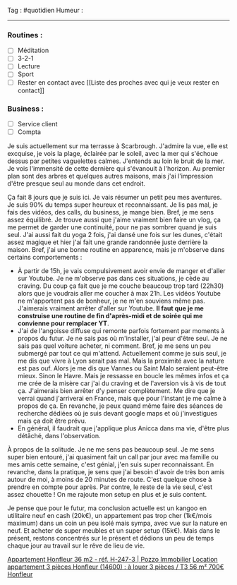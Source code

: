 Tag : #quotidien 
Humeur : 
***

### Routines : 
- [ ] Méditation
- [ ] 3-2-1
- [ ] Lecture
- [ ] Sport
- [ ] Rester en contact avec [[Liste des proches avec qui je veux rester en contact]]

### Business : 
- [ ] Service client 
- [ ] Compta 

Je suis actuellement sur ma terrasse à Scarbrough. J'admire la vue, elle est excquise, je vois la plage, éclairée par le soleil, avec la mer qui s'échoue dessus par petites vaguelettes calmes. J'entends au loin le bruit de la mer. Je vois l'immensité de cette dernière qui s'évanouit à l'horizon. 
Au premier plan sont des arbres et quelques autres maisons, mais j'ai l'impression d'être presque seul au monde dans cet endroit. 

Ça fait 8 jours que je suis ici. Je vais résumer un petit peu mes aventures. 
Je suis 90% du temps super heureux et reconnaissant. Je lis pas mal, je fais des vidéos, des calls, du business, je mange bien. Bref, je me sens assez équilibré. Je trouve aussi que j'aime vraiment bien faire un vlog, ça me permet de garder une continuité, pour ne pas sombrer quand je suis seul. 
J'ai aussi fait du yoga 2 fois, j'ai dansé une fois sur les dunes, c'était assez magique et hier j'ai fait une grande randonnée juste derrière la maison. 
Bref, j'ai une bonne routine en apparence, mais je m'observe dans certains comportements : 
- À partir de 15h, je vais compulsivement avoir envie de manger et d'aller sur Youtube. Je ne m'observe pas dans ces situations, je cède au craving. Du coup ça fait que je me couche beaucoup trop tard (22h30) alors que je voudrais aller me coucher à max 21h. Les vidéos Youtube ne m'apportent pas de bonheur, je ne m'en souviens même pas. J'aimerais vraiment arrêter d'aller sur Youtube. **Il faut que je me construise une routine de fin d'après-midi et de soirée qui me convienne pour remplacer YT**.
- J'ai de l'angoisse diffuse qui remonte parfois fortement par moments à propos du futur. Je ne sais pas où m'installer, j'ai peur d'être seul. Je ne sais pas quel voiture acheter, ni comment. Bref, je me sens un peu submergé par tout ce qui m'attend. Actuellement comme je suis seul, je me dis que vivre à Lyon serait pas mal. Mais la proximité avec la nature est pas ouf. Alors je me dis que Vannes ou Saint Malo seraient peut-être mieux. Sinon le Havre. Mais je ressasse en boucle les mêmes infos et ça me crée de la misère car j'ai du craving et de l'aversion vis à vis de tout ça. J'aimerais bien arrêter d'y penser complètement. Me dire que je verrai quand j'arriverai en France, mais que pour l'instant je me calme à propos de  ça. En revanche, je peux quand même faire des séances de recherche dédiées où je suis devant google maps et où j'investigues mais ça doit être prévu. 
- En général, il faudrait que j'applique plus Anicca dans ma vie, d'être plus détâché, dans l'observation. 

À propos de la solitude. Je ne me sens pas beaucoup seul. Je me sens super bien entouré, j'ai quasiment fait un call par jour avec ma famille ou mes amis cette semaine, c'est génial, j'en suis super reconnaissant. En revanche, dans la pratique, je sens que j'ai besoin d'avoir de très bon amis autour de moi, à moins de 20 minutes de route. C'est quelque chose à prendre en compte pour après. 
Par contre, le reste de la vie seul, c'est assez chouette ! On me rajoute mon setup en plus et je suis content. 

Je pense que pour le futur, ma conclusion actuelle est un kangoo en utilitaire neuf en cash (20k€), un appartement pas trop cher (1k€/mois maximum) dans un coin un peu isolé mais sympa, avec vue sur la nature en neuf. Et acheter de super meubles et un super setup (15k€).
Mais dans le présent, restons concentrés sur le présent et dédions un peu de temps chaque jour au travail sur le rêve de lieu de vie. 


[Appartement Honfleur 36 m2 - réf. H-247-3 | Pozzo Immobilier](https://www.pozzo-immobilier.fr/louer/nos-offres/appartement/honfleur/appartement-honfleur-36-m2-ref-h-247-3)
[Location appartement 3 pièces Honfleur (14600) : à louer 3 pièces / T3 56 m² 700€ Honfleur](https://www.ouestfrance-immo.com/immobilier/location/appartement/honfleur-14-14333/3-pieces-16415212.htm)